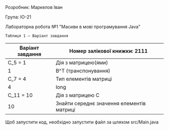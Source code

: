 Розробник: Маркелов Іван

Група: ІО-21

Лабораторна робота №1 "Масиви в мові програмування Java"

    Таблиця 1 – Варіант завдання
|Варіант завдання|Номер залікової книжки: 2111|
|----------------|----------------------------|
|C_5 = 1         | Дія з матрицею(ями)        |
|1               | B^T (транспонування)       |
|C_7 = 4         | Тип елементів матриці      |
| 4              | long                       |
|C_11 = 10       | Дія з матрицею С           |
|10              | Знайти середнє значення елементів матриці|

Щоб запустити код, необхідно запустити файл за шляхом src/Main.java
